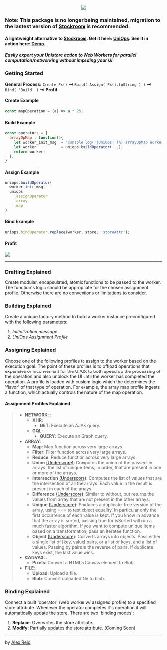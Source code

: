 <p align="center"><img src="https://s22.postimg.cc/hmotfi375/uniops_logo.png"></p>

### Note: This package is no longer being maintained, migration to the lastest version of [Stockroom](https://www.npmjs.com/package/stockroom) is recommended.

#### A lightweight alternative to [Stockroom](https://github.com/developit/stockroom). Get it here: [UniOps](https://www.npmjs.com/package/uniops). See it in action here: [Demo](https://aareid10.github.io/uniops/).

##### *Easily export your Unistore action to Web Workers for parallel computation/networking without impeding your UI.*

### Getting Started

**General Process:**  `Create Fx()` **⇥** `Build( Assign( Fx().toString ) )` **⇥** `Bind( 'Build' )` **⇥** **Profit**.

#### Create Example
```javascript
const mapOperation = (a) => a * 25;
```

#### Build Example
```javascript
const operators = {
  arrayOpMap : function(){
    let worker_init_msg  = "console.log('|UniOps| (%) arrayOpMap Worker: Initialized');";
    let worker           = uniops.buildOperator(...);
    return worker;
  },
}
```

#### Assign Example
```javascript
uniops.buildOperator(
  worker_init_msg,
  uniops
    .assignOperator
    .array
    .map
)
```

#### Bind Example
```javascript
uniops.bindOperator.replace(worker, store, 'storeAttr');
```

#### Profit
![](https://twemoji.maxcdn.com/2/72x72/1f911.png)

---

### Drafting Explained
Create modular, encapsulated, atomic functions to be passed to the worker. The function's logic should be appropriate for the chosen assignment profile. Otherwise there are no conventions or limitations to consider.

### Building Explained
Create a unique factory method to build a worker instance preconfigured with the following parameters:
1. *Initialization message*
2. *UniOps Assignment Profile*

### Assigning Explained
Choose one of the following profiles to assign to the worker based on the execution goal.
The point of these profiles is to offload operations that expensive or inconvenient for the UI/UX to both speed up the processing of the operation and also unblock the UI until the worker has completed the operation.
A profile is loaded with custom logic which the determines the 'flavor' of that type of operation. For example, the array map profile ingests a function, which actually controls the nature of the map operation.

#### Assignment Profiles Explained
> - **NETWORK**: :
>   - **XHR**: 
>     - **GET**: Execute an AJAX query.
>   - **GQL**:
>     - **QUERY**: Execute an Graph query.
> - **ARRAY**: :
>   - **Map**: Map function across very large arrays.
>   - **Filter**: Filter function across very large arrays.
>   - **Reduce**: Reduce function across very large arrays.
>   - **Union** [(Underscore)](https://underscorejs.org/#union): Computes the union of the passed-in arrays: the list of unique items, in order, that are present in one or more of the arrays.
>   - **Intersection** [(Underscore)](https://underscorejs.org/#intersection): Computes the list of values that are the intersection of all the arrays. Each value in the result is present in each of the arrays.
>   - **Difference** [(Underscore)](https://underscorejs.org/#difference): Similar to without, but returns the values from array that are not present in the other arrays.
>   - **Unique** [(Underscore)](https://underscorejs.org/#unique): Produces a duplicate-free version of the array, using === to test object equality. In particular only the first occurrence of each value is kept. If you know in advance that the array is sorted, passing true for isSorted will run a much faster algorithm. If you want to compute unique items based on a transformation, pass an iteratee function.
>   - **Object** [(Underscore)](https://underscorejs.org/#object): Converts arrays into objects. Pass either a single list of [key, value] pairs, or a list of keys, and a list of values. Passing by pairs is the reverse of pairs. If duplicate keys exist, the last value wins.
> - **CANVAS**: :
>   - **Pixels**: Convert a HTML5 Canvas element to Blob.
> - **FILE**: :
>   - **Upload**: Upload a file.
>   - **Blob**: Convert uploaded file to blob.

### Binding Explained
Connect a built 'operator' (web worker w/ assigned profile) to a specified store attribute. Whenever the operator completes it's operation it will automatically update the store.
There are two 'binding modes':
1. **Replace**: Overwrites the store attribute.
2. **Modify**: Partially updates the store attribute. (Coming Soon)

---

by [Alex Reid ](https://github.com/aareid10)
